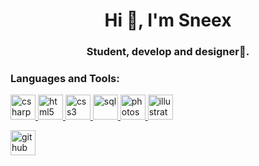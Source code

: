 <h1 align="center">Hi 👋, I'm Sneex</h1>
<h3 align="center">Student, develop and designer🌟.</h3>

<h3 align="left">Languages and Tools:</h3>
<p align="left"> 
  <!-- C# -->
  <a href="https://learn.microsoft.com/es-es/dotnet/csharp/" target="_blank" rel="noreferrer"> 
    <img src="https://cdn.jsdelivr.net/gh/devicons/devicon/icons/csharp/csharp-original.svg" 
         alt="csharp" width="40" height="40"/> 
  </a> 

  <!-- HTML -->
  <a href="https://www.w3.org/html/" target="_blank" rel="noreferrer"> 
    <img src="https://cdn.jsdelivr.net/gh/devicons/devicon/icons/html5/html5-original.svg" 
         alt="html5" width="40" height="40"/> 
  </a> 

  <!-- CSS -->
  <a href="https://www.w3schools.com/css/" target="_blank" rel="noreferrer"> 
    <img src="https://cdn.jsdelivr.net/gh/devicons/devicon/icons/css3/css3-original.svg" 
         alt="css3" width="40" height="40"/> 
  </a> 

  <!-- SQL -->
  <a href="https://www.w3schools.com/sql/" target="_blank" rel="noreferrer"> 
    <img src="https://cdn.jsdelivr.net/gh/devicons/devicon/icons/mysql/mysql-original.svg" 
         alt="sql" width="40" height="40"/> 
  </a> 

  <!-- Photoshop -->
  <a href="https://www.adobe.com/products/photoshop.html" target="_blank" rel="noreferrer"> 
    <img src="https://cdn.worldvectorlogo.com/logos/adobe-photoshop-2.svg" 
         alt="photoshop" width="40" height="40"/> 
  </a> 

  <!-- Illustrator (versión anterior buena) -->
  <a href="https://www.adobe.com/products/illustrator.html" target="_blank" rel="noreferrer"> 
    <img src="https://www.vectorlogo.zone/logos/adobe_illustrator/adobe_illustrator-icon.svg" 
         alt="illustrator" width="40" height="40"/> 
  </a> 
</p>

<!-- GitHub -->
<a href="https://github.com/" target="_blank" rel="noreferrer"> 
  <img src="https://cdn.jsdelivr.net/gh/devicons/devicon/icons/github/github-original.svg" 
       alt="github" width="40" height="40"/> 
</a>

